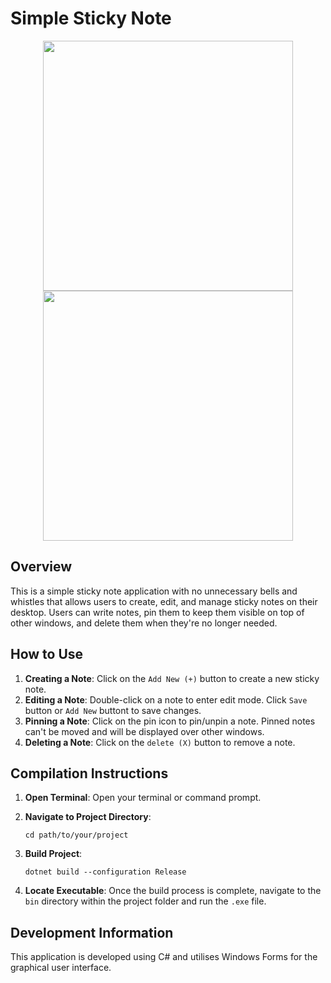 # Simple Sticky Note
<p align="middle">
  <img src="https://github.com/ELevin125/simple-notes/assets/123626350/e3af41ac-d774-412e-9125-8f52e06e1ee8" style="width:400px;">
  <img src="https://github.com/ELevin125/simple-notes/assets/123626350/28b302ae-f624-4db3-813c-4129dde8437c" style="width:400px;">
</p>

## Overview

This is a simple sticky note application with no unnecessary bells and whistles that allows users to create, edit, and manage sticky notes on their desktop. Users can write notes, pin them to keep them visible on top of other windows, and delete them when they're no longer needed.

## How to Use

1. **Creating a Note**: Click on the `Add New (+)` button to create a new sticky note.
2. **Editing a Note**: Double-click on a note to enter edit mode. Click `Save` button or `Add New` buttont to save changes.
3. **Pinning a Note**: Click on the pin icon to pin/unpin a note. Pinned notes can't be moved and will be displayed over other windows.
4. **Deleting a Note**: Click on the `delete (X)` button to remove a note.

## Compilation Instructions

1. **Open Terminal**: Open your terminal or command prompt.
2. **Navigate to Project Directory**:
   ```
   cd path/to/your/project
   ```
3. **Build Project**:
   ```
   dotnet build --configuration Release
   ```

4. **Locate Executable**: Once the build process is complete, navigate to the `bin` directory within the project folder and run the `.exe` file.


## Development Information

This application is developed using C# and utilises Windows Forms for the graphical user interface.
